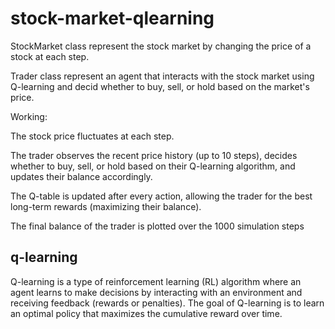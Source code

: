# stock-market-qlearning

StockMarket class represent the stock market by changing the price of a stock at each step.

Trader class represent an agent that interacts with the stock market using Q-learning and decid whether to buy, sell, or hold based on the market's price.

Working:

The stock price fluctuates at each step.

The trader observes the recent price history (up to 10 steps), decides whether to buy, sell, or hold based on their Q-learning algorithm, and updates their balance accordingly.

The Q-table is updated after every action, allowing the trader for the best long-term rewards (maximizing their balance).

The final balance of the trader is plotted over the 1000 simulation steps

## q-learning

Q-learning is a type of reinforcement learning (RL) algorithm where an agent learns to make decisions by interacting with an environment and receiving feedback (rewards or penalties). The goal of Q-learning is to learn an optimal policy that maximizes the cumulative reward over time.

